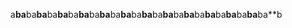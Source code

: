 a**ba**ba**ba**ba**ba**ba**ba**ba**ba**ba**ba**ba**ba**ba**ba**ba**ba**ba**ba**ba**ba**ba**ba**ba**b